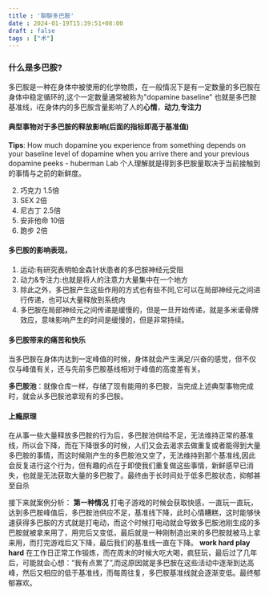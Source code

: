 ```yaml
---
title : '聊聊多巴胺'
date : 2024-01-19T15:39:51+08:00
draft : false
tags : ["术"]
---
```


### 什么是多巴胺?
多巴胺是一种在身体中被使用的化学物质，在一般情况下是有一定数量的多巴胺在身体中稳定循环的,这个一定数量通常被称为"dopamine baseline" 也就是多巴胺基准线，i在身体内的多巴胺含量影响了人的**心情**，**动力**,**专注力**

#### 典型事物对于多巴胺的释放影响(后面的指标即高于基准值)
**Tips**: How much dopamine you experience from something depends on your baseline level of dopamine when you arrive there and your previous dopamine peeks - huberman Lab
个人理解就是得到多巴胺量取决于当前接触到的事情与之前的新鲜度。

2. 巧克力 1.5倍
3. SEX   2倍
4. 尼古丁 2.5倍
5. 安非他命 10倍
6. 跑步 2倍


#### 多巴胺的影响表现，
1. 运动:有研究表明帕金森针状患者的多巴胺神经元受阻
2. 动力&专注力:也就是将人的注意力大量集中在一个地方
3. 除此之外，多巴胺产生这些作用的方式也有些不同,它可以在局部神经元之间进行传递，也可以大量释放到系统内
4. 多巴胺在局部神经元之间传递是缓慢的，但是一旦开始传递，就是多米诺骨牌效应，意味影响产生的时间是缓慢的，但是非常持续。

#### 多巴胺带来的痛苦和快乐
当多巴胺在身体内达到一定峰值的时候，身体就会产生满足/兴奋的感觉，但不仅仅与峰值有关，还与先前多巴胺基线相对于峰值的高度差有关。

**多巴胺池**：就像仓库一样，存储了现有能用的多巴胺，当完成上述典型事物完成时，就会从多巴胺池拿现有的多巴胺。

#### 上瘾原理
在从事一些大量释放多巴胺的行为后，多巴胺池供给不足，无法维持正常的基准线，所以会下降，而在下降很多的时候，人们又会去渴求去做重复或者能得到大量多巴胺的事情，而这时候刚产生的多巴胺池又空了，无法维持到那个基准线,因此会反复进行这个行为，但有趣的点在于即使我们重复做这些事情，新鲜感早已消失，也就是无法获取大量的多巴胺了。最终由于长时间处于低多巴胺状态，抑郁甚至自杀

接下来就案例分析：
**第一种情况**
打电子游戏的时候会获取快感，一直玩一直玩，达到多巴胺峰值后，多巴胺池供应不足，基准线下降，此时心情糟糕，这时能够快速获得多巴胺的方式就是打电动，而这个时候打电动就会导致多巴胺池刚生成的多巴胺就被拿来用了，用完后又变低，最后就是一种刚制造出来的多巴胺就被马上拿来用，而打完游戏后又下降，最后我们的基准线一直在下降。
**work hard play hard**
在工作日正常工作锻炼，而在周末的时候大吃大喝，疯狂玩，最后过了几年后，可能就会心想：“我有点累了”,而这原因就是多巴胺在这些活动中逐渐到达高峰，然后又相应的低于基准线，而每周往复，多巴胺基准线就会逐渐变低。最终郁郁寡欢。